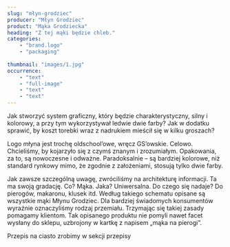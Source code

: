 ```yaml
---
slug: "młyn-grodziec"
producer: "Młyn Grodziec"
product: "Mąka Grodziecka"
heading: "Z tej mąki będzie chleb."
categories:
    - "brand.logo"
    - "packaging"
     
thumbnail: "images/1.jpg"
occurrence:
    - "text"
    - "full-image"
    - "text"
    - "text"
---
```

Jak stworzyć system graficzny, który będzie charakterystyczny, silny i
kolorowy, a przy tym wykorzystywał ledwie dwie farby? Jak w dodatku
sprawić, by koszt torebki wraz z nadrukiem mieścił się w kilku
groszach?

Logo młyna jest trochę oldschool’owe, wręcz GS’owskie. Celowo.
Chcieliśmy, by kojarzyło się z czymś znanym i zrozumiałym.
Opakowania, za to, są nowoczesne i odważne. Paradoksalnie – są
bardziej kolorowe, niż standard rynkowy mimo, że zgodnie z
założeniami, stosują tylko dwie farby.

Jak zawsze szczególną uwagę, zwróciliśmy na architekturę informacji.
Ta ma swoją gradację. Co? Mąka. Jaka? Uniwersalna. Do czego się
nadaje? Do pierogów, makaronu, klusek itd. Według takiego schematu
opisane są wszystkie mąki Młynu Grodziec. Dla bardziej świadomych
konsumentów wyraźnie oznaczyliśmy rodzaj przemiału. Trzymając się
takiej zasady pomagamy klientom. Tak opisanego produktu nie pomyli
nawet facet wysłany do sklepu, uzbrojony w kartkę z napisem „mąka
na pierogi”.

Przepis na ciasto zrobimy w sekcji przepisy
